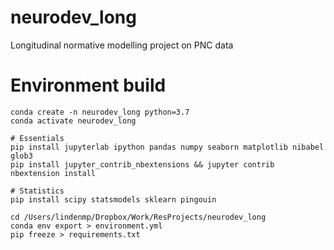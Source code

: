 # neurodev_long
Longitudinal normative modelling project on PNC data

# Environment build

    conda create -n neurodev_long python=3.7
    conda activate neurodev_long

    # Essentials
    pip install jupyterlab ipython pandas numpy seaborn matplotlib nibabel glob3
    pip install jupyter_contrib_nbextensions && jupyter contrib nbextension install
    
	# Statistics
	pip install scipy statsmodels sklearn pingouin

    cd /Users/lindenmp/Dropbox/Work/ResProjects/neurodev_long
    conda env export > environment.yml
	pip freeze > requirements.txt

